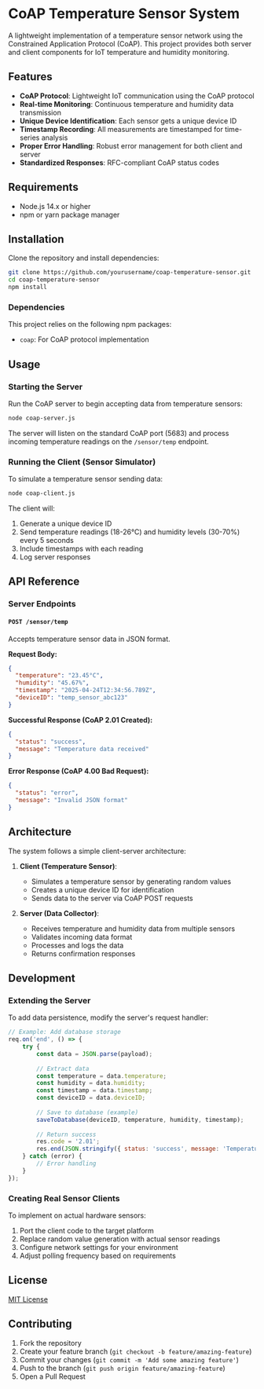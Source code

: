 # CoAP Temperature Sensor System

A lightweight implementation of a temperature sensor network using the Constrained Application Protocol (CoAP). This project provides both server and client components for IoT temperature and humidity monitoring.

## Features

- **CoAP Protocol**: Lightweight IoT communication using the CoAP protocol
- **Real-time Monitoring**: Continuous temperature and humidity data transmission
- **Unique Device Identification**: Each sensor gets a unique device ID
- **Timestamp Recording**: All measurements are timestamped for time-series analysis
- **Proper Error Handling**: Robust error management for both client and server
- **Standardized Responses**: RFC-compliant CoAP status codes

## Requirements

- Node.js 14.x or higher
- npm or yarn package manager

## Installation

Clone the repository and install dependencies:

```bash
git clone https://github.com/yourusername/coap-temperature-sensor.git
cd coap-temperature-sensor
npm install
```

### Dependencies

This project relies on the following npm packages:
- `coap`: For CoAP protocol implementation

## Usage

### Starting the Server

Run the CoAP server to begin accepting data from temperature sensors:

```bash
node coap-server.js
```

The server will listen on the standard CoAP port (5683) and process incoming temperature readings on the `/sensor/temp` endpoint.

### Running the Client (Sensor Simulator)

To simulate a temperature sensor sending data:

```bash
node coap-client.js
```

The client will:
1. Generate a unique device ID
2. Send temperature readings (18-26°C) and humidity levels (30-70%) every 5 seconds
3. Include timestamps with each reading
4. Log server responses

## API Reference

### Server Endpoints

#### `POST /sensor/temp`

Accepts temperature sensor data in JSON format.

**Request Body:**
```json
{
  "temperature": "23.45°C",
  "humidity": "45.67%",
  "timestamp": "2025-04-24T12:34:56.789Z",
  "deviceID": "temp_sensor_abc123"
}
```

**Successful Response (CoAP 2.01 Created):**
```json
{
  "status": "success",
  "message": "Temperature data received"
}
```

**Error Response (CoAP 4.00 Bad Request):**
```json
{
  "status": "error",
  "message": "Invalid JSON format"
}
```

## Architecture

The system follows a simple client-server architecture:

1. **Client (Temperature Sensor)**:
   - Simulates a temperature sensor by generating random values
   - Creates a unique device ID for identification
   - Sends data to the server via CoAP POST requests

2. **Server (Data Collector)**:
   - Receives temperature and humidity data from multiple sensors
   - Validates incoming data format
   - Processes and logs the data
   - Returns confirmation responses

## Development

### Extending the Server

To add data persistence, modify the server's request handler:

```javascript
// Example: Add database storage
req.on('end', () => {
    try {
        const data = JSON.parse(payload);
        
        // Extract data
        const temperature = data.temperature;
        const humidity = data.humidity;
        const timestamp = data.timestamp;
        const deviceID = data.deviceID;
        
        // Save to database (example)
        saveToDatabase(deviceID, temperature, humidity, timestamp);
        
        // Return success
        res.code = '2.01';
        res.end(JSON.stringify({ status: 'success', message: 'Temperature data received' }));
    } catch (error) {
        // Error handling
    }
});
```

### Creating Real Sensor Clients

To implement on actual hardware sensors:

1. Port the client code to the target platform
2. Replace random value generation with actual sensor readings
3. Configure network settings for your environment
4. Adjust polling frequency based on requirements

## License

[MIT License](LICENSE)

## Contributing

1. Fork the repository
2. Create your feature branch (`git checkout -b feature/amazing-feature`)
3. Commit your changes (`git commit -m 'Add some amazing feature'`)
4. Push to the branch (`git push origin feature/amazing-feature`)
5. Open a Pull Request